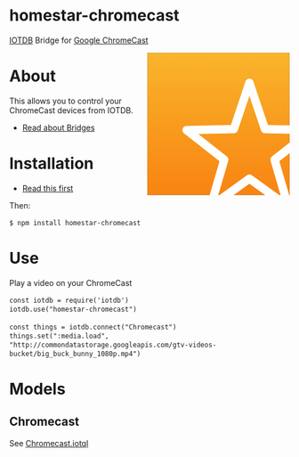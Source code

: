 # homestar-chromecast
[IOTDB](https://github.com/dpjanes/node-iotdb) Bridge for [Google ChromeCast](https://www.google.com/intl/en_ca/chromecast/?utm_source=chromecast.com)

<img src="https://raw.githubusercontent.com/dpjanes/iotdb-homestar/master/docs/HomeStar.png" align="right" />

# About

This allows you to control your ChromeCast devices from IOTDB.

* [Read about Bridges](https://github.com/dpjanes/node-iotdb/blob/master/docs/bridges.md)

# Installation

* [Read this first](https://github.com/dpjanes/node-iotdb/blob/master/docs/install.md)

Then:

    $ npm install homestar-chromecast

# Use

Play a video on your ChromeCast

	const iotdb = require('iotdb')
    iotdb.use("homestar-chromecast")

	const things = iotdb.connect("Chromecast")
	things.set(":media.load", "http://commondatastorage.googleapis.com/gtv-videos-bucket/big_buck_bunny_1080p.mp4")
	
# Models
## Chromecast

See [Chromecast.iotql](https://github.com/dpjanes/homestar-chromecast/blob/master/models/Chromecast.iotql)

